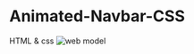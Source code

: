 # Animated-Navbar-CSS
HTML &amp; css
![web model](https://user-images.githubusercontent.com/73452153/233821180-5edf095c-58d8-42d8-9c86-d2a8348e3bd4.png)
